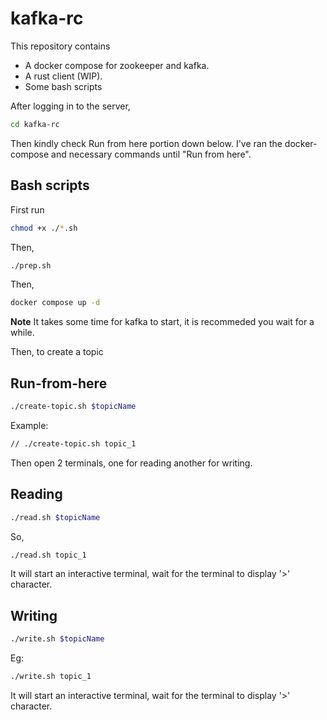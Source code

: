 # kafka-rc


This repository contains 
- A docker compose for zookeeper and kafka. 
- A rust client (WIP).
- Some bash scripts

After logging in to the server, 
```bash
cd kafka-rc
```

Then kindly check Run from here portion down below. I've ran the docker-compose and necessary commands until "Run from here".

## Bash scripts

First run 

```bash
chmod +x ./*.sh
```

Then,

```bash
./prep.sh
```

Then, 

```bash
docker compose up -d
```

**Note** It takes some time for kafka to start, it is recommeded you wait for a while.

Then, to create a topic

## Run-from-here

```bash
./create-topic.sh $topicName
```

Example:

```bash
// ./create-topic.sh topic_1
```

Then open 2 terminals, one for reading another for writing.

## Reading
```bash
./read.sh $topicName
```

So, 
```bash
./read.sh topic_1
```

It will start an interactive terminal, wait for the terminal to display '>' character.

## Writing 
```bash
./write.sh $topicName
```

Eg:

```bash
./write.sh topic_1
```

It will start an interactive terminal, wait for the terminal to display '>' character.
